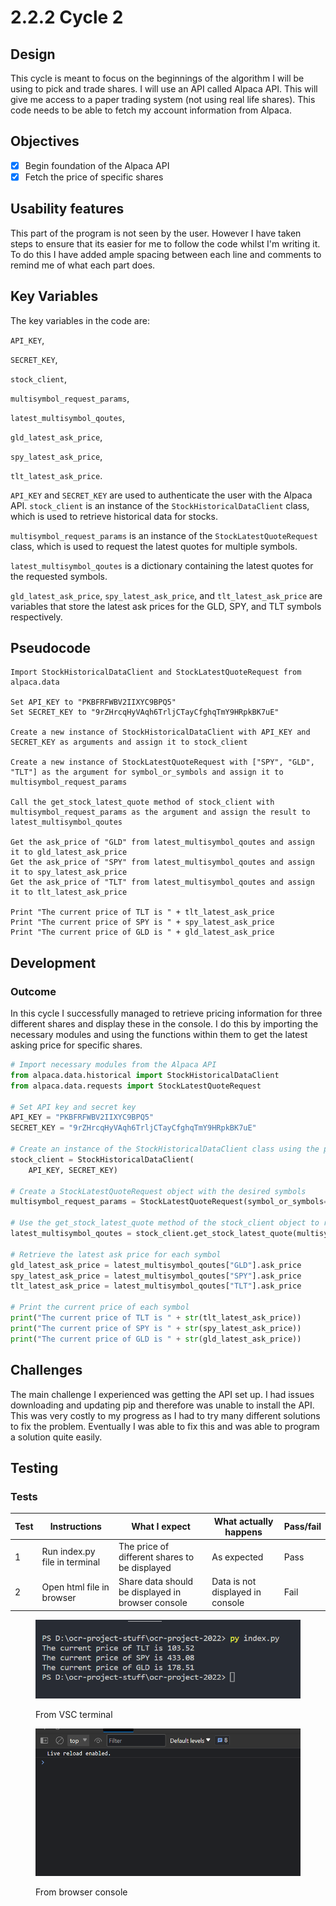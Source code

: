 # 2.2.2 Cycle 2

## Design

This cycle is meant to focus on the beginnings of the algorithm I will be using to pick and trade shares. I will use an API called Alpaca API. This will give me access to a paper trading system (not using real life shares). This code needs to be able to fetch my account information from Alpaca.

## Objectives

* [x] Begin foundation of the Alpaca API
* [x] Fetch the price of specific shares

## Usability features

This part of the program is not seen by the user. However I have taken steps to ensure that its easier for me to follow the code whilst I'm writing it. To do this I have added ample spacing between each line and comments to remind me of what each part does.

## Key Variables

The key variables in the code are:

&#x20;`API_KEY`,&#x20;

`SECRET_KEY`,&#x20;

`stock_client`,&#x20;

`multisymbol_request_params`,&#x20;

`latest_multisymbol_qoutes`,&#x20;

`gld_latest_ask_price`,&#x20;

`spy_latest_ask_price`,

`tlt_latest_ask_price`.

`API_KEY` and `SECRET_KEY` are used to authenticate the user with the Alpaca API. `stock_client` is an instance of the `StockHistoricalDataClient` class, which is used to retrieve historical data for stocks.&#x20;

`multisymbol_request_params` is an instance of the `StockLatestQuoteRequest` class, which is used to request the latest quotes for multiple symbols.&#x20;

`latest_multisymbol_qoutes` is a dictionary containing the latest quotes for the requested symbols.&#x20;

`gld_latest_ask_price`, `spy_latest_ask_price`, and `tlt_latest_ask_price` are variables that store the latest ask prices for the GLD, SPY, and TLT symbols respectively.

## Pseudocode

```
Import StockHistoricalDataClient and StockLatestQuoteRequest from alpaca.data

Set API_KEY to "PKBFRFWBV2IIXYC9BPQ5"
Set SECRET_KEY to "9rZHrcqHyVAqh6TrljCTayCfghqTmY9HRpkBK7uE"

Create a new instance of StockHistoricalDataClient with API_KEY and SECRET_KEY as arguments and assign it to stock_client

Create a new instance of StockLatestQuoteRequest with ["SPY", "GLD", "TLT"] as the argument for symbol_or_symbols and assign it to multisymbol_request_params

Call the get_stock_latest_quote method of stock_client with multisymbol_request_params as the argument and assign the result to latest_multisymbol_qoutes

Get the ask_price of "GLD" from latest_multisymbol_qoutes and assign it to gld_latest_ask_price
Get the ask_price of "SPY" from latest_multisymbol_qoutes and assign it to spy_latest_ask_price
Get the ask_price of "TLT" from latest_multisymbol_qoutes and assign it to tlt_latest_ask_price

Print "The current price of TLT is " + tlt_latest_ask_price
Print "The current price of SPY is " + spy_latest_ask_price
Print "The current price of GLD is " + gld_latest_ask_price
```

## Development

### Outcome

In this cycle I successfully managed to retrieve pricing information for three different shares and display these in the console. I do this by importing the necessary modules and using the functions within them to get the latest asking price for specific shares.

```python
# Import necessary modules from the Alpaca API
from alpaca.data.historical import StockHistoricalDataClient
from alpaca.data.requests import StockLatestQuoteRequest

# Set API key and secret key
API_KEY = "PKBFRFWBV2IIXYC9BPQ5"
SECRET_KEY = "9rZHrcqHyVAqh6TrljCTayCfghqTmY9HRpkBK7uE"

# Create an instance of the StockHistoricalDataClient class using the provided API key and secret key
stock_client = StockHistoricalDataClient(
    API_KEY, SECRET_KEY)

# Create a StockLatestQuoteRequest object with the desired symbols
multisymbol_request_params = StockLatestQuoteRequest(symbol_or_symbols=["SPY", "GLD", "TLT"])

# Use the get_stock_latest_quote method of the stock_client object to retrieve the latest stock quotes for the specified symbols
latest_multisymbol_qoutes = stock_client.get_stock_latest_quote(multisymbol_request_params)

# Retrieve the latest ask price for each symbol
gld_latest_ask_price = latest_multisymbol_qoutes["GLD"].ask_price
spy_latest_ask_price = latest_multisymbol_qoutes["SPY"].ask_price
tlt_latest_ask_price = latest_multisymbol_qoutes["TLT"].ask_price

# Print the current price of each symbol
print("The current price of TLT is " + str(tlt_latest_ask_price))
print("The current price of SPY is " + str(spy_latest_ask_price))
print("The current price of GLD is " + str(gld_latest_ask_price))
```

## Challenges

The main challenge I experienced was getting the API set up. I had issues downloading and updating pip and therefore was unable to install the API. This was very costly to my progress as I had to try many different solutions to fix the problem. Eventually I was able to fix this and was able to program a solution quite easily.

## Testing

### Tests

| Test | Instructions                  | What I expect                                      | What actually happens            | Pass/fail |
| ---- | ----------------------------- | -------------------------------------------------- | -------------------------------- | --------- |
| 1    | Run index.py file in terminal | The price of different shares to be displayed      | As expected                      | Pass      |
| 2    | Open html file in browser     |  Share data should be displayed in browser console | Data is not displayed in console | Fail      |

<figure><img src="../.gitbook/assets/image (4).png" alt=""><figcaption><p>From VSC terminal</p></figcaption></figure>

<figure><img src="../.gitbook/assets/image (3) (1).png" alt=""><figcaption><p>From browser console</p></figcaption></figure>
